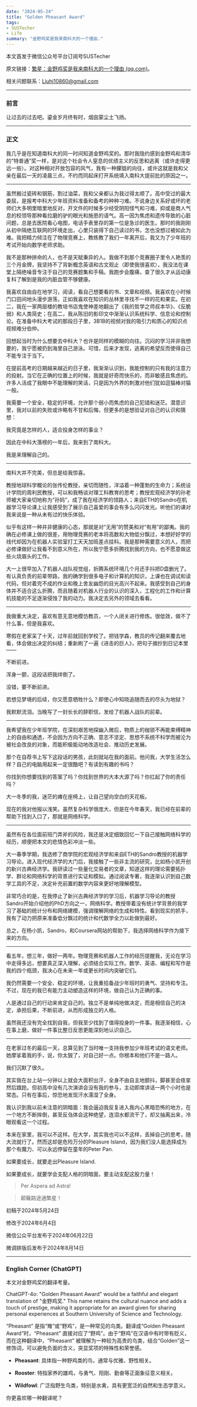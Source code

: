 ```yaml
---
date: "2024-05-24"
title: "Golden Pheasant Award"
tags: 
- SUSTecher
- Life
summary: "金野鸡奖是我来南科大的一个理由."
---
```


本文首发于微信公众号平台订阅号SUSTecher

原文链接：[繁星：金野鸡奖是我来南科大的一个理由 (qq.com)](https://mp.weixin.qq.com/s/MzKHQ2Q5rM58JHNsLchOXw)。

相关问题联系：Liuhj10860@gmail.com

---

### 前言

让过去的过去吧。鎏金岁月终有时，烟囱蒙尘土飞扬。

---

### 正文

我几乎是在知道南科大的同一时间知道金野鸡奖的。那时我隐约感到金野鸡和清华的“特普通”奖一样，是对这个社会令人窒息的优绩主义的反思和逃离（或许走得更远一些）。对这种相对开放包容的风气，我有一种朦胧的向往，或许这就是我和父亲在最后一天的凌晨三点，不约而同起床打开系统填入南科大提前批的原因之一。

---

虽然搬过瓷砖和钢筋，割过油菜，我和父亲都认为我过得太顺了。高中受过的最大委屈，是报考中科大少年班资料准备和备考的种种刁难。不说身边关系好或坏的老师们大多明里暗里地反对，开文件的时候多少经受阴阳怪气和刁难，抑或是商人气息的校领导那种看拉磨的驴的眼光和施恩的语气。高一因为焦虑和遗传导致的心脏问题，总是去医院看心电图，电话手表里存的第一位是急诊的医生。那时的我刚刚从初中隔绝互联网的环境走出，心里只装得下自己读过的书，怎也没想过被如此为难。我把精力倾注在了物理竞赛上，教练教了我们一年离开后，我又为了少年班的考试开始向数学老师求助。

我不是那种拼命的人，也不是天赋秉异的人。我做不到那个竞赛圈子里令人艳羡的三个月金牌，我坚持不了背新概念英语和古文观止（即使我很喜欢），我没法在课堂上隔绝噪音专注于自己的竞赛题集和手稿。我跑步会腹痛，查了很久才从运动康复科了解到是我的内脏血管不够健康。

我喜欢自由自在地学习，阅读，看自己想要看的书、文章和视频。我喜欢在小时候门口田间地头漫步游荡，正如我喜欢在知识的丛林里寻找不一样的花和果实。在初二，我在一家两层楼的教培书店鬼使神差地翻出了《我的哲学之师叔本华》、《反脆弱》和人类简史；在高二，我从陈旧的影印文中渐渐认识系统科学、信息论和控制论。在准备中科大考试的那段日子里，3B1B的视频对我的吸引力和质心的知识点视频难分伯仲。

回想起当时为什么想要去中科大？也许是同样的模糊的向往。沉闷的学习并非我想要的，我宁愿被扔到海里自己游泳。可惜，后来才发现，逃离的希望反而使得自己不能专注于当下。

在提前高考的日期越来越近的日子里，我渐渐认识到，我能控制的只有我的注意力的投射。当它在正确的位置上的时候，我就是好奇而快乐的，而非敏感且焦虑的。许多人活成了我眼中不能理解的笑话，只是因为外界的刺激对他们犹如逗猫棒对猫一般。


我需要一个安全，稳定的环境，允许那个弱小而焦虑的自己犯错和迷茫。潜意识里，我对以前的失败或许略有不甘和后悔，但更多的是想验证对自己的认识和猜想：

我究竟是怎样的人，适合投身怎样的事业？

因此在中科大落榜的一年后，我来到了南科大。

我是来理解自己的。

---

南科大并不完美，但总是给我惊喜。

教授地球科学概论的张传伦教授，亲切而随性，洋溢着一种蓬勃的生命力；系统设计学院的周利民教授，可以和我畅谈对理工科教育的思考；教授宏观经济学的孙老师被大家亲切地称为“孙妈”，成了我在经济学的领路人；来自ETH的Sandro在机器学习导论课上让我感受到了展示自己喜爱的事会有多么闪闪发光。听他们的课对我来说是一种从未有过的快乐体验。

似乎有这样一种并非健康的心态，那就是对“无用”的赞美和对“有用”的鄙夷。我的确在必修课上做的很差，用物理竞赛的老本将高数和大物低分飘过，本想好好学的线代却因为在机器人实验室打工天天加班差点挂科。我是那种需要意义的人，而把必修课做好让我看不到意义所在，所以我宁愿多折腾找到我的方向，也不愿意做这些火烧眉头的工作。

大一上很早加入了机器人战队视觉组，折腾系统环境几个月还手抖把D盘删光了。有认真负责的前辈带路，我的确学到很多电子和计算机的知识，上课也在调试和读代码，但对着完不成的作业和晚上舍友幽怨的目光高兴不起来。我感受到自己的身体并不适合这么折腾，而且随着对机器人行业的认识的深入，工程化的工作和计算机技能的不足逐渐侵蚀了我的动力。我决定去另外的领域去看看。

---

我做重大决定，喜欢有意无意地模仿教员，一个人闭关进行修炼。很低效，做不了什么事，但是我喜欢。

寒假在老家呆了十天，过年前就回到学校了。把钱学森，教员的传记翻来覆去地看，体会做出决定的纠结；重新刷了一遍《进击的巨人》，把句子摘抄到日记本里——

不断前进。

浑身一颤，这段话把我绊倒了。

没错，要不断前进。

若想见梦境的后续，你又愿意牺牲什么？即使心中知晓追随而去的尽头为地狱？

我默默流泪。当晚写了一封长长的辞职信，发给了机器人战队的前辈。

---

我希望我在少年班学院，在深刻艰苦地探幽入微后，物质上的枷锁不再能束缚精神上的自由和通透，不会因为方向不正确、意志不坚定、思想不系统不科学而被沦为被社会改良的对象，而能积极能动地改造社会、推动历史发展。

那个在自荐书上写下这段话的男孩，此刻就站在我的面前。他问我，大学生活怎么样？自己的电脑用起来一定很酷吧？有读到有趣的书吗？

你找到你想要找到的答案了吗？你找到世界的大本大源了吗？你扛起了你的责任吗？

大一冬季的我，迷茫的瘫在座椅上，让自己望向空白的天花板。

现在的我对他报以浅笑。虽然复杂科学很庞大，但是在今年春天，我已经在前辈的帮助下找到入口了，那就是网络科学。


---

虽然有在各位面前班门弄斧的风险，我还是决定细致回忆一下自己接触网络科学的经历，顺便把本文的悲情色彩冲淡一些。

大一春季学期，我选修了商学院的宏观经济学和来自ETH的Sandro教授的机器学习导论。进入现代经济学的大门后，我接触了一些非主流的研究，比如杨小凯开创的新兴古典经济学。我研读过一些量化交易者的文章，知道这样的理论需要拓扑学、群论和网络科学的背景进行实证和模拟。通过阅读专著，我逐渐认识到自己数学工具的不足，决定补充前置的数学内容来更好地理解模型。

非常巧合的是，在我停止了新兴古典经济学的学习后，机器学习导论的教授Sandro开始介绍他的PhD方向之一，网络科学。教授带着没有统计学背景的我学习了基础的统计分布和网络建模，强调理解网络的生成和特性。看到现实的抓手，我有了动力把原来准备低分飘过的统计和代数学全力以赴做到最好。

总之，在杨小凯，Sandro，和Coursera网站的帮助下，我选择网络科学作为接下来的方向。

---

看五年，想三年，做好一两年。物理竞赛和机器人工作的经历提醒我，无论在学习中走得多远，想要真正深入理解，必须结合实际工作。数学、英语、编程和写作是我的四个瓶颈，我决心在未来一年或更长时间内突破它们。

我仍然需要一个安全、稳定的环境，让我重拾备战少年班时的勇气、坚持和专注。不过，现在的我已有能力主动塑造这样的环境，做自己认为正确的事。

人是通过自己的行动来肯定自己的。独立不是单纯地做决定，而是相信自己的决定，承担后果，不断前进，从而形成独立的人格。

虽然我还没有完全找到自我，但我至少找到了值得投身的一件事。我逐渐相信，心在事上磨，做好一件事比整日反思更能深刻地认识自己。


---

在老家过冬的最后一天，总算见到了当时唯一支持我参加少年班考试的语文老师。她摩挲着我的手，说，你太狠了，对自己好一点。你根本和他们不是一路人。

我们沉默了很久。

其实我在台上站一分钟以上就会大面积出汗，全身不由自主地颤抖，脚甚至会痉挛然后踉跄。但初高中没有几次演讲会没有我的参与，主动即席讲话一两个小时也是常态。只有在事后，惊恐地发现汗水濡湿了全身。

我认识到我以前未注意的阴暗面：我会逼迫我反复进入我内心黑暗恐怖的地方，在一个地方不断摔倒，甚至反刍体会这种绝望，连泪水都流干了，却又抽离出来，冷眼观看这一个过程。

本来在家里，我可以不这样。在大学，其实我也可以不这样，丢掉自己的思考，随大流就行了。然而这却是危险万分的Pleasure Island，因为我们没人能选择成为那个有魔力、可以永远停留在童年的Peter Pan.

如果要成长，就要走出Pleasure Island.

如果要成长，就要学会支配人格的阴暗面，要主动支配这股力量！

>Per Aspera ad Astra!​

>颠簸路途通繁星！


初稿于2024年5月24日

修改于2024年6月4日

微信公众平台发布于2024年06月22日

微调排版后发布于2024年8月14日

---

### English Corner (ChatGPT)

本文对金野鸡奖的翻译考量。

ChatGPT-4o: "Golden Pheasant Award" would be a faithful and elegant translation of "金野鸡奖." This name retains the cultural nuance and adds a touch of prestige, making it appropriate for an award given for sharing personal experiences at Southern University of Science and Technology.

“Pheasant” 是指“雉”或“野鸡”，是一种常见的鸟类。翻译成“Golden Pheasant Award”时，“Pheasant” 直接对应了“野鸡”。由于“野鸡”在汉语中有时带有贬义，而在这种翻译中，“Pheasant” 被理解为一种较为高贵的鸟类，结合“Golden”这一修饰词，可以避免负面的含义，突显奖项的特殊性和荣誉感。

- **Pheasant**: 具体指一种野鸡类的鸟，通常与优雅、野性相关。

- **Rooster**: 特指家养的雄鸡，与勇气、阳刚、勤奋等正面象征意义相关。

- **Wildfowl**: 广泛指野生鸟类，特别是水禽，具有更宽泛的自然和生态学意义。

你更喜欢哪一种翻译呢？
